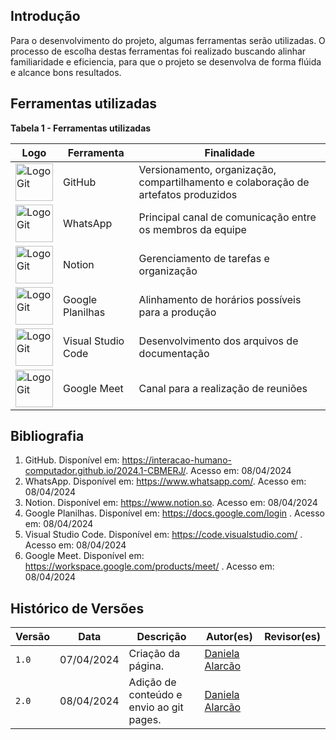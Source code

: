 ## Introdução
<p>Para o desenvolvimento do projeto, algumas ferramentas serão utilizadas. O processo de escolha destas ferramentas foi realizado buscando alinhar familiaridade e eficiencia, para que o projeto se desenvolva de forma flúida e alcance bons resultados. </p>

## Ferramentas utilizadas
<strong>Tabela 1 - Ferramentas utilizadas</strong><br>

| Logo | Ferramenta | Finalidade | 
|----------|--------|----------|
| <img alt="LogoGit" src="../img/GitHub.png" width="60px">| GitHub  | Versionamento, organização, compartilhamento e colaboração de artefatos produzidos |
| <img alt="LogoGit" src="../img/Whats.png" width="60px">  | WhatsApp  | Principal canal de comunicação entre os membros da equipe | 
| <img alt="LogoGit" src="../img/Notion.png" width="60px">  | Notion  | Gerenciamento de tarefas e organização | 
| <img alt="LogoGit" src="../img/Planilhas.png" width="60px">  | Google Planilhas | Alinhamento de horários possíveis para a produção | 
| <img alt="LogoGit" src="../img/VsCode.jpg" width="60px">  | Visual Studio Code | Desenvolvimento dos arquivos de documentação | 
| <img alt="LogoGit" src="../img/Meet.png" width="60px">  | Google Meet | Canal para a realização de reuniões  | 

## Bibliografia
1. GitHub. Disponível em: <a href="https://interacao-humano-computador.github.io/2024.1-CBMERJ/">https://interacao-humano-computador.github.io/2024.1-CBMERJ/</a>. Acesso em: 08/04/2024
2. WhatsApp. Disponível em: <a href="https://www.whatsapp.com/">https://www.whatsapp.com/</a>. Acesso em: 08/04/2024
3. Notion. Disponível em: <a href="https://www.notion.so">https://www.notion.so</a>. Acesso em: 08/04/2024
4. Google Planilhas. Disponível em: <a href="https://docs.google.com/login">https://docs.google.com/login</a> . Acesso em: 08/04/2024
5. Visual Studio Code. Disponível em: <a href="https://code.visualstudio.com/">https://code.visualstudio.com/</a> . Acesso em: 08/04/2024
6. Google Meet. Disponível em: <a href="https://workspace.google.com/products/meet/">https://workspace.google.com/products/meet/</a> . Acesso em: 08/04/2024

## Histórico de Versões

| Versão |    Data    | Descrição                                 | Autor(es)                                       | Revisor(es)                                    |
| ------ | :--------: | ----------------------------------------- | ----------------------------------------------- | ---------------------------------------------- |
| `1.0`   | 07/04/2024 | Criação da página.                         | [Daniela Alarcão](https://github.com/danialarcao) |   
| `2.0`   | 08/04/2024 | Adição de conteúdo e envio ao git pages.                        | [Daniela Alarcão](https://github.com/danialarcao) |   
